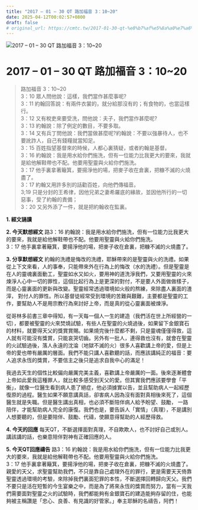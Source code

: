 ```yaml
---
title: "2017 – 01 – 30 QT 路加福音 3：10~20"
date: 2025-04-12T00:02:57+0800
draft: false
# original_url: https://cmtc.tw/2017-01-30-qt-%e8%b7%af%e5%8a%a0%e7%a6%8f%e9%9f%b3-3%ef%bc%9a1020
---
```


![2017 – 01 – 30 QT 路加福音 3：10\~20](/images/qt.jpg   "2017 – 01 – 30 QT 路加福音 3：10\~20")

# 2017 – 01 – 30 QT 路加福音 3：10\~20

> 路加福音 3：10\~20  
> 3：10 眾人問他說：這樣，我們當作甚麼事呢?  
> 3：11 約翰回答說：有兩件衣裳的，就分給那沒有的；有食物的，也當這樣行。  
> 3：12 又有稅吏來要受洗，問他說：夫子，我們當作甚麼呢?  
> 3：13 約翰說：除了例定的數目，不要多取。  
> 3：14 又有兵丁問他說：我們當做甚麼呢?約翰說：不要以強暴待人，也不要訛詐人，自己有錢糧就當知足。  
> 3：15 百姓指望基督來的時候，人都心裏猜疑，或者約翰是基督。  
> 3：16 約翰說：我是用水給你們施洗，但有一位能力比我更大的要來，我就是給他解鞋帶也不配。他要用聖靈與火給你們施洗。  
> 3：17 他手裏拿著簸箕，要揚淨他的場，把麥子收在倉裏，把糠不滅的火燒盡了。  
> 3：17 約翰又用許多別的話勸百姓，向他們傳福音。  
> 3;19 只是分封的王希律，因他兄弟之妻希羅底的緣故，並因他所行的一切惡事，受了約翰的責備；  
> 3：20 又另外添了一件，就是把約翰收在監裏。

**1.  經文誦讀**

**2.  今天默想經文**
路3：16 約翰說：我是用水給你們施洗，但有一位能力比我更大的要來，我就是給他解鞋帶也不配。他要用聖靈與火給你們施洗。  
3：17 他手裏拿著簸箕，要揚淨他的場，把麥子收在倉裏，把糠不滅的火燒盡了。

**3. 分享默想經文**
約翰的洗禮是悔改的洗禮，耶穌帶來的是聖靈與火的洗禮。如果從上下文來看，人的事奉，只能帶來外在行為上的悔改（水的洗禮）。但是聖靈是在人的靈魂裏面動工，聖靈如水又如火，要用神的道洗淨我們，又要用聖靈的火來煉淨人心中一切的罪性，這個比起行為上是更深的對付，不是要人外面做做樣子，而是心靈裏面的更新與改變。聖靈經常透過環境如火般的熬練，來除盡人裏面的渣滓， 對付人的罪性。所以基督徒經常受到環境的苦難與艱難，主要都是聖靈的工作，要幫助人不是用宗教行為來討好上帝，而是真的從心靈裏面被煉淨。

從哥林多前書三章中得知，有一天每一個人一生的建造（我們活在世上所經營的一切），都要被聖靈的火來焚燒試驗，有些人在聖靈的火燒過後，如果留下金銀寶石的材料，就要得天父的獎賞賞賜。如果燒完後什麼都不剩，只是靈魂僅僅得救，這人就有可能沒有獎賞，只能哀哭切齒。另外有一批人，連得救也沒有，就會在聖靈的火試驗過後，落人永遠的沈淪（地獄不滅的火）很多人喜歡講上帝的愛，但是上帝的愛也帶有嚴厲的層面。我們不能只講人喜歡聽的話，而應該講純正的福音：要人追求永恆的獎賞，不要信主之後只是追求自我中心的滿足！

我過去天生的個性比較偏向嚴厲完美主義，喜歡講上帝嚴厲的一面。後來逐漸體會上帝如此愛我這種罪人，就比較多感受到天父的愛。但其實我們應該要學會「平衡」，就像一位醫生看到病人患了絕症，他必須據實以告，並且幫助病人一起經歷復原的過程。醫生如果不願意講真話，卻害病人因為沒有面對真相後來死了，這個醫生就是失職。但是醫生講出真相，也必須不斷陪伴病人給予盼望、鼓勵， 一路陪伴，才能幫助病人完全的康復。我們也是，要告訴人「實情」（真理），不是講別人想要聽的，但是要陪伴、鼓勵、代禱，使願意得幫助的人經歷得救。

**4. 今天的回應**
每天QT，不斷選擇面對真理，不自欺欺人，也不討好自己或別人。講該講的話，也樂意陪伴對神有正確回應的人。

**5. 今天QT回應禱告**
路3：16 約翰說：我是用水給你們施洗，但有一位能力比我更大的要來，我就是給他解鞋帶也不配。他要用聖靈與火給你們施洗。  
3：17 他手裏拿著簸箕，要揚淨他的場，把麥子收在倉裏，把糠不滅的火燒盡了。  
親愛的天父，求聖靈幫助我們，不只是靠自己處理外在的罪行，更是需要天天倚靠聖靈透過環境的考驗，來除掉我們裏面犯罪的本性，不斷選擇回轉歸向天父。我們不要只是活在短暫的今生宴樂之中，而是為了將來永恆的獎賞而努力，當有一天我們需要面對聖靈之火的試驗時，我們都能夠有金銀寶石的建造能夠存留的住，也能夠被主稱讚是「忠心、良善、有見識的好管家。」奉主耶穌的名禱告，阿們！
